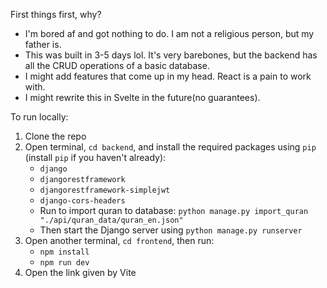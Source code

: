 First things first, why?
  - I'm bored af and got nothing to do. I am not a religious person, but my father is.
  - This was built in 3-5 days lol. It's very barebones, but the backend has all the CRUD operations of a basic database.
  - I might add features that come up in my head. React is a pain to work with.
  - I might rewrite this in Svelte in the future(no guarantees).

To run locally:
  1. Clone the repo
  2. Open terminal, ```cd backend```, and install the required packages using ```pip``` (install ```pip``` if you haven't already):
     - ```django```
     - ```djangorestframework```
     - ```djangorestframework-simplejwt```
     - ```django-cors-headers```
     - Run to import quran to database: ```python manage.py import_quran "./api/quran_data/quran_en.json"```
     - Then start the Django server using ```python manage.py runserver```
  3. Open another terminal, ```cd frontend```, then run:
     - ```npm install```
     - ```npm run dev```
  4. Open the link given by Vite
